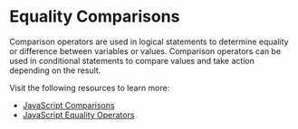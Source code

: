 # Equality Comparisons

Comparison operators are used in logical statements to determine equality or difference between variables or values. Comparison operators can be used in conditional statements to compare values and take action depending on the result.

Visit the following resources to learn more:

- [JavaScript Comparisons](https://www.w3schools.com/js/js_comparisons.asp)
- [JavaScript Equality Operators](https://developer.mozilla.org/en-US/docs/Web/JavaScript/Reference/Operators#equality_operators)